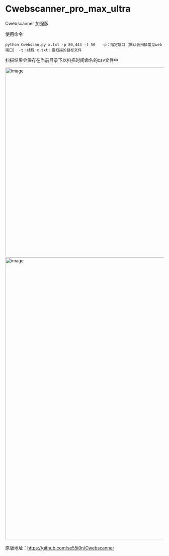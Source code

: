 # Cwebscanner_pro_max_ultra
Cwebscanner 加强版

使用命令
```
python Cwebscan.py x.txt -p 80,443 -t 50   -p：指定端口（默认会扫描常见web端口） -t：线程 x.txt：要扫描的目标文件
```

扫描结果会保存在当前目录下以扫描时间命名的csv文件中

<img width="601" alt="image" src="https://github.com/lemonlove7/Cwebscanner_pro_max_ultra/assets/56328995/691b1562-1ed5-4b90-91b4-c406a58f0c5a">


<img width="895" alt="image" src="https://github.com/lemonlove7/Cwebscanner_pro_max_ultra/assets/56328995/35734e91-e287-4b63-926c-67e7aa411174">

原版地址：https://github.com/se55i0n/Cwebscanner
